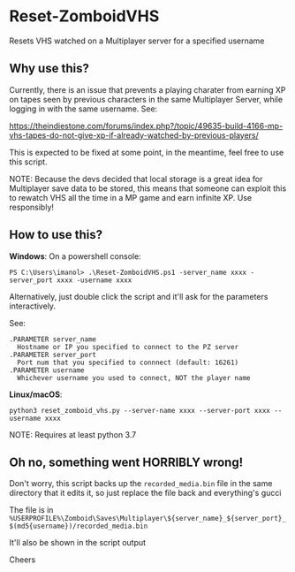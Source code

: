 # Reset-ZomboidVHS
Resets VHS watched on a Multiplayer server for a specified username 

Why use this?
--
Currently, there is an issue that prevents a playing charater from earning XP on tapes seen by previous characters in the same Multiplayer Server, while logging in with the same username. See:

https://theindiestone.com/forums/index.php?/topic/49635-build-4166-mp-vhs-tapes-do-not-give-xp-if-already-watched-by-previous-players/

This is expected to be fixed at some point, in the meantime, feel free to use this script.

NOTE: Because the devs decided that local storage is a great idea for Multiplayer save data to be stored, this means that someone can exploit this to rewatch VHS all the time in a MP game and earn infinite XP. Use responsibly!

How to use this?
--

**Windows**:
On a powershell console:

```
PS C:\Users\imanol> .\Reset-ZomboidVHS.ps1 -server_name xxxx -server_port xxxx -username xxxx
```

Alternatively, just double click the script and it'll ask for the parameters interactively.

See:
```
.PARAMETER server_name
  Hostname or IP you specified to connect to the PZ server
.PARAMETER server_port
  Port num that you specified to connnect (default: 16261)
.PARAMETER username
  Whichever username you used to connect, NOT the player name
```

**Linux/macOS**:
```
python3 reset_zomboid_vhs.py --server-name xxxx --server-port xxxx --username xxxx
```

NOTE: Requires at least python 3.7


Oh no, something went HORRIBLY wrong!
--
Don't worry, this script backs up the `recorded_media.bin` file in the same directory that it edits it, so just replace the file back and everything's gucci

The file is in `%USERPROFILE%\Zomboid\Saves\Multiplayer\${server_name}_${server_port}_$(md5{username})/recorded_media.bin`

It'll also be shown in the script output

Cheers
